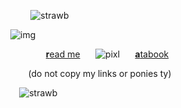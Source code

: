  ⠀ ⠀ ⠀ ⠀ ⠀ ⠀    ⠀ ![strawb](https://biscuit.crd.co/assets/images/gallery85/bedcb2a9.gif?v=cc1c6dfa)

⠀ ⠀ ⠀  ⠀  ⠀![img](https://i.ibb.co/KNLdtcR/IMG-1481.jpg)

⠀ ⠀ ⠀ ⠀ ⠀ ⠀ ⠀ ⠀ ⠀[**r**ead me](https://pyjamaparty.straw.page)⠀ ⠀![pixl](https://wilardo.crd.co/assets/images/gallery02/e911d82f_original.gif?v=40493d29)⠀ ⠀[**a**tabook](https://melomanie.atabook.org/)

⠀ ⠀ ⠀ ⠀ ⠀ ⠀ ⠀(do not copy my links or ponies ty)

⠀ ⠀ ⠀ ⠀ ⠀ ⠀![strawb](https://autism.crd.co/assets/images/gallery01/eff3fccd_original.jpg?v=d6547f5c) 
